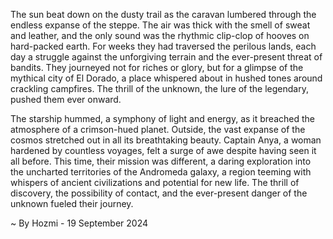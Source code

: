 
The sun beat down on the dusty trail as the caravan lumbered through the endless expanse of the steppe. The air was thick with the smell of sweat and leather, and the only sound was the rhythmic clip-clop of hooves on hard-packed earth. For weeks they had traversed the perilous lands, each day a struggle against the unforgiving terrain and the ever-present threat of bandits. They journeyed not for riches or glory, but for a glimpse of the mythical city of El Dorado, a place whispered about in hushed tones around crackling campfires. The thrill of the unknown, the lure of the legendary, pushed them ever onward.

The starship hummed, a symphony of light and energy, as it breached the atmosphere of a crimson-hued planet. Outside, the vast expanse of the cosmos stretched out in all its breathtaking beauty. Captain Anya, a woman hardened by countless voyages, felt a surge of awe despite having seen it all before. This time, their mission was different, a daring exploration into the uncharted territories of the Andromeda galaxy, a region teeming with whispers of ancient civilizations and potential for new life. The thrill of discovery, the possibility of contact, and the ever-present danger of the unknown fueled their journey. 

~ By Hozmi - 19 September 2024
